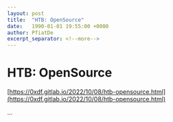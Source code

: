 ```yaml
---
layout: post
title:  "HTB: OpenSource"
date:   1990-01-01 19:55:00 +0000
author: PfiatDe
excerpt_separator: <!--more-->
---
```


# HTB: OpenSource
[https://0xdf.gitlab.io/2022/10/08/htb-opensource.html](https://0xdf.gitlab.io/2022/10/08/htb-opensource.html)

...
<!--more-->
